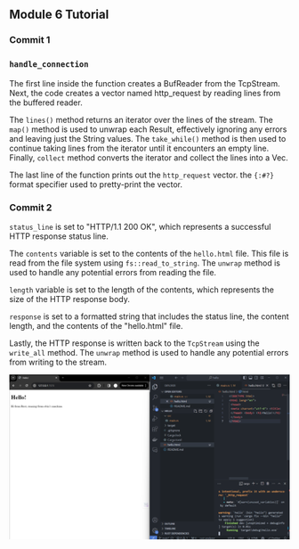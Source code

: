 ## Module 6 Tutorial


### Commit 1

### `handle_connection`

The first line inside the function creates a BufReader from the TcpStream. Next, the code creates a vector named http_request by reading lines from the buffered reader. 

The `lines()` method returns an iterator over the lines of the stream. The `map()` method is used to unwrap each Result, effectively ignoring any errors and leaving just the String values. The `take_while()` method is then used to continue taking lines from the iterator until it encounters an empty line.
Finally, `collect` method converts the iterator and collect the lines into a Vec<String>.

The last line of the function prints out the `http_request` vector. the `{:#?}` format specifier used to pretty-print the vector.

### Commit 2

`status_line` is set to "HTTP/1.1 200 OK", which represents a successful HTTP response status line. 

The `contents` variable is set to the contents of the `hello.html` file. This file is read from the file system using `fs::read_to_string`. The `unwrap` method is used to handle any potential errors from reading the file.

`length` variable is set to the length of the contents, which represents the size of the HTTP response body.

`response` is set to a formatted string that includes the status line, the content length, and the contents of the "hello.html" file.

Lastly, the HTTP response is written back to the `TcpStream` using the `write_all` method. The `unwrap` method is used to handle any potential errors from writing to the stream.

![Commit 2 screen capture](/assets/images/commit2.png)